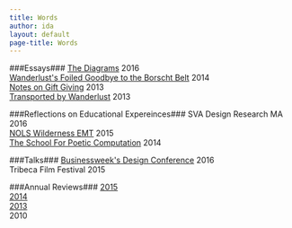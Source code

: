 ```yaml
---
title: Words
author: ida
layout: default
page-title: Words
---
```


###Essays###
[The Diagrams](/2016/01/the-diagrams/) <span class="post-date">2016</span>  
[Wanderlust's Foiled Goodbye to the Borscht Belt](/2014/06/wanderlust-borscht-belt-kutchers/) <span class="post-date">2014</span>  
[Notes on Gift Giving](/2013/05/notes-on-gift-giving/) <span class="post-date">2013</span>  
[Transported by Wanderlust](2013/04/transported-by-wanderlust-projects/) <span class="post-date">2013</span>  

###Reflections on Educational Expereinces###
SVA Design Research MA <span class="post-date">2016</span>  
[NOLS Wilderness EMT](/2015/08/wilderness-emt/) <span class="post-date">2015</span>  
[The School For Poetic Computation](/2014/06/school-poetic-computation/) <span class="post-date">2014</span>  

###Talks###
[Businessweek's Design Conference](/2016/05/businessweek-design-conference/) <span class="post-date">2016</span>  
Tribeca Film Festival <span class="post-date">2015</span>  

###Annual Reviews###
[2015](/2016/01/2015-review/)  
[2014](/2015/04/2014-year-review/)  
[2013](/2014/01/2013-year-review/)  
2010  